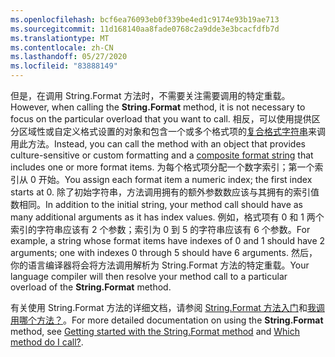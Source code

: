 ```yaml
---
ms.openlocfilehash: bcf6ea76093eb0f339be4ed1c9174e93b19ae713
ms.sourcegitcommit: 11d168140aa8fade0768c2a9dde3e3bcacfdfb7d
ms.translationtype: MT
ms.contentlocale: zh-CN
ms.lasthandoff: 05/27/2020
ms.locfileid: "83888149"
---
```

 
<span data-ttu-id="37bd8-101">但是，在调用 String.Format 方法时，不需要关注需要调用的特定重载。</span><span class="sxs-lookup"><span data-stu-id="37bd8-101">However, when calling the **String.Format** method, it is not necessary to focus on the particular overload that you want to call.</span></span> <span data-ttu-id="37bd8-102">相反，可以使用提供区分区域性或自定义格式设置的对象和包含一个或多个格式项的[复合格式字符串](/dotnet/standard/base-types/composite-formatting)来调用此方法。</span><span class="sxs-lookup"><span data-stu-id="37bd8-102">Instead, you can call the method with an object that provides culture-sensitive or custom formatting and a [composite format string](/dotnet/standard/base-types/composite-formatting) that includes one or more format items.</span></span> <span data-ttu-id="37bd8-103">为每个格式项分配一个数字索引；第一个索引从 0 开始。</span><span class="sxs-lookup"><span data-stu-id="37bd8-103">You assign each format item a numeric index; the first index starts at 0.</span></span> <span data-ttu-id="37bd8-104">除了初始字符串，方法调用拥有的额外参数数应该与其拥有的索引值数相同。</span><span class="sxs-lookup"><span data-stu-id="37bd8-104">In addition to the initial string, your method call should have as many additional arguments as it has index values.</span></span> <span data-ttu-id="37bd8-105">例如，格式项有 0 和 1 两个索引的字符串应该有 2 个参数；索引为 0 到 5 的字符串应该有 6 个参数。</span><span class="sxs-lookup"><span data-stu-id="37bd8-105">For example, a string whose format items have indexes of 0 and 1 should have 2 arguments; one with indexes 0 through 5 should have 6 arguments.</span></span> <span data-ttu-id="37bd8-106">然后，你的语言编译器将会将方法调用解析为 String.Format 方法的特定重载。</span><span class="sxs-lookup"><span data-stu-id="37bd8-106">Your language compiler will then resolve your method call to a particular overload of the **String.Format** method.</span></span>   

<span data-ttu-id="37bd8-107">有关使用 String.Format 方法的详细文档，请参阅 [String.Format 方法入门](#Starting)和[我调用哪个方法？](#FTaskList)。</span><span class="sxs-lookup"><span data-stu-id="37bd8-107">For more detailed documentation on using the **String.Format** method, see [Getting started with the String.Format method](#Starting) and [Which method do I call?](#FTaskList).</span></span>   
